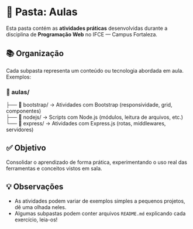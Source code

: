 # 📝 Pasta: Aulas

Esta pasta contém as **atividades práticas** desenvolvidas durante a disciplina de **Programação Web** no IFCE — Campus Fortaleza.

## 📚 Organização

Cada subpasta representa um conteúdo ou tecnologia abordada em aula. Exemplos:

### 📁 aulas/  
├── 📁 bootstrap/ → Atividades com Bootstrap (responsividade, grid, componentes)  
├── 📁 nodejs/ → Scripts com Node.js (módulos, leitura de arquivos, etc.)  
└── 📁 express/ → Atividades com Express.js (rotas, middlewares, servidores)  


## ✅ Objetivo

Consolidar o aprendizado de forma prática, experimentando o uso real das ferramentas e conceitos vistos em sala.

## 💡 Observações

- As atividades podem variar de exemplos simples a pequenos projetos, dê uma olhada neles.
- Algumas subpastas podem conter arquivos `README.md` explicando cada exercício, leia-os!
